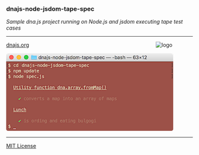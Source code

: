 ### dnajs-node-jsdom-tape-spec

*Sample dna.js project running on Node.js and jsdom executing tape test cases*

---
<img src=https://raw.githubusercontent.com/dnajs/dna.js/master/website/static/graphics/dnajs-logo.png
   width=100 align=right alt=logo>

[dnajs.org](http://dnajs.org)

![screenshot](screenshot.png)

---
[MIT License](LICENSE.txt)
